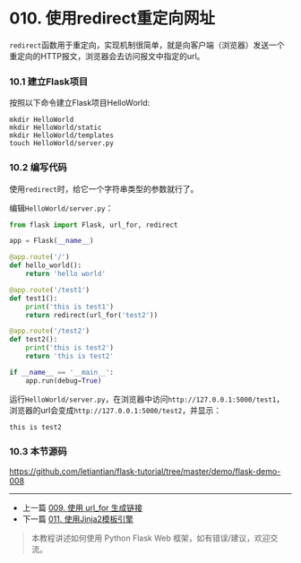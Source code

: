 # 010. 使用redirect重定向网址

`redirect`函数用于重定向，实现机制很简单，就是向客户端（浏览器）发送一个重定向的HTTP报文，浏览器会去访问报文中指定的url。

### 10.1 建立Flask项目
按照以下命令建立Flask项目HelloWorld:
```
mkdir HelloWorld
mkdir HelloWorld/static
mkdir HelloWorld/templates
touch HelloWorld/server.py
```

### 10.2 编写代码
使用`redirect`时，给它一个字符串类型的参数就行了。

编辑`HelloWorld/server.py`：
```python
from flask import Flask, url_for, redirect

app = Flask(__name__)

@app.route('/')
def hello_world():
    return 'hello world'

@app.route('/test1')
def test1():
    print('this is test1')
    return redirect(url_for('test2'))

@app.route('/test2')
def test2():
    print('this is test2')
    return 'this is test2'

if __name__ == '__main__':
    app.run(debug=True)
```

运行`HelloWorld/server.py`，在浏览器中访问`http://127.0.0.1:5000/test1`，浏览器的url会变成`http://127.0.0.1:5000/test2`，并显示：
```plain
this is test2
```

### 10.3 本节源码
https://github.com/letiantian/flask-tutorial/tree/master/demo/flask-demo-008


<!-- flask-tutorial-info -->


---

* 上一篇 [009. 使用 url_for 生成链接](009.%20%E4%BD%BF%E7%94%A8%20url_for%20%E7%94%9F%E6%88%90%E9%93%BE%E6%8E%A5.md)
* 下一篇 [011. 使用Jinja2模板引擎](011.%20%E4%BD%BF%E7%94%A8Jinja2%E6%A8%A1%E6%9D%BF%E5%BC%95%E6%93%8E.md)

> 本教程讲述如何使用 Python Flask Web 框架，如有错误/建议，欢迎交流。


